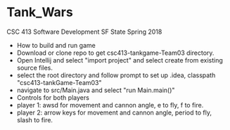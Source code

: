# Tank_Wars
CSC 413 Software Development SF State Spring 2018

- How to build and run game
- Download or clone repo to get csc413-tankgame-Team03 directory.
- Open Intellij and select "import project" and select create from existing source files.
- select the root directory and follow prompt to set up .idea, classpath "csc413-tankGame-Team03"
- navigate to src/Main.java and select "run Main.main()"
- Controls for both players
- player 1: awsd for movement and cannon angle, e to fly, f to fire.
- player 2: arrow keys for movement and cannon angle, period to fly, slash to fire.